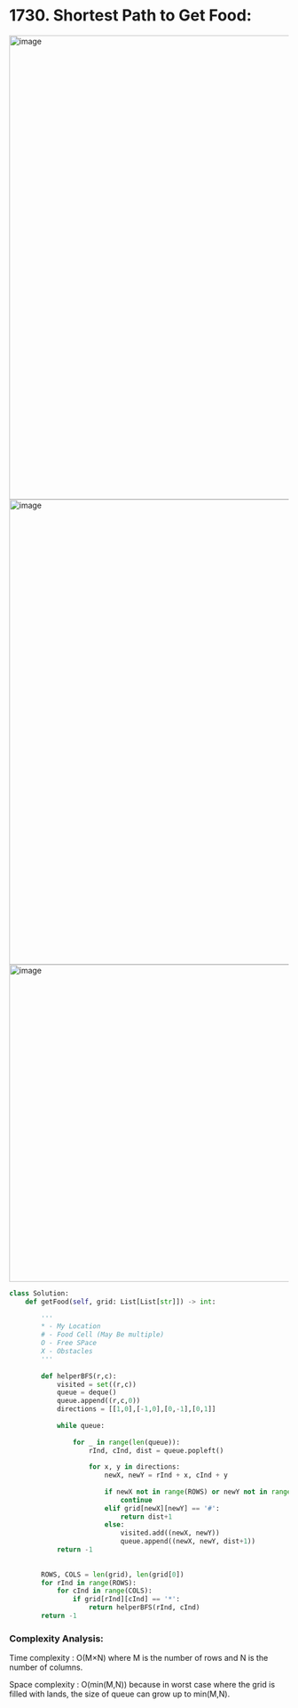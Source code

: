 # 1730. Shortest Path to Get Food:

<img width="835" alt="image" src="https://user-images.githubusercontent.com/35987583/185782104-029aa9a3-02be-4254-9f62-8cb163cf8a9f.png">
<img width="837" alt="image" src="https://user-images.githubusercontent.com/35987583/185782110-f68c71cb-a055-49df-9394-3c1a29a974ed.png">
<img width="571" alt="image" src="https://user-images.githubusercontent.com/35987583/185782117-91169ba5-63af-48dd-8c46-1cae9ffe78fc.png">


```python
class Solution:
    def getFood(self, grid: List[List[str]]) -> int:
        
        '''
        * - My Location
        # - Food Cell (May Be multiple)
        O - Free SPace
        X - Obstacles
        '''
        
        def helperBFS(r,c):
            visited = set((r,c))
            queue = deque()
            queue.append((r,c,0))
            directions = [[1,0],[-1,0],[0,-1],[0,1]]
            
            while queue:
                
                for _ in range(len(queue)):
                    rInd, cInd, dist = queue.popleft()
                    
                    for x, y in directions:
                        newX, newY = rInd + x, cInd + y
                        
                        if newX not in range(ROWS) or newY not in range(COLS) or (newX, newY) in visited or grid[newX][newY] == 'X':
                            continue
                        elif grid[newX][newY] == '#':
                            return dist+1
                        else:
                            visited.add((newX, newY))
                            queue.append((newX, newY, dist+1))
            return -1
                
            
        ROWS, COLS = len(grid), len(grid[0])
        for rInd in range(ROWS):
            for cInd in range(COLS):
                if grid[rInd][cInd] == '*':
                    return helperBFS(rInd, cInd)
        return -1
```

### Complexity Analysis:
Time complexity : O(M×N) where M is the number of rows and N is the number of columns.

Space complexity : O(min(M,N)) because in worst case where the grid is filled with lands, the size of queue can grow up to min(M,N).
